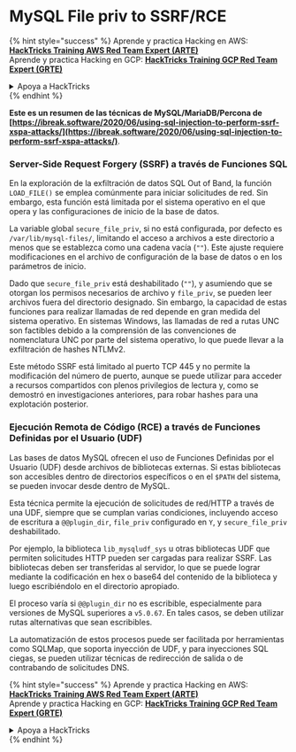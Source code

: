 # MySQL File priv to SSRF/RCE

{% hint style="success" %}
Aprende y practica Hacking en AWS:<img src="/.gitbook/assets/arte.png" alt="" data-size="line">[**HackTricks Training AWS Red Team Expert (ARTE)**](https://training.hacktricks.xyz/courses/arte)<img src="/.gitbook/assets/arte.png" alt="" data-size="line">\
Aprende y practica Hacking en GCP: <img src="/.gitbook/assets/grte.png" alt="" data-size="line">[**HackTricks Training GCP Red Team Expert (GRTE)**<img src="/.gitbook/assets/grte.png" alt="" data-size="line">](https://training.hacktricks.xyz/courses/grte)

<details>

<summary>Apoya a HackTricks</summary>

* Revisa los [**planes de suscripción**](https://github.com/sponsors/carlospolop)!
* **Únete al** 💬 [**grupo de Discord**](https://discord.gg/hRep4RUj7f) o al [**grupo de telegram**](https://t.me/peass) o **síguenos en** **Twitter** 🐦 [**@hacktricks\_live**](https://twitter.com/hacktricks\_live)**.**
* **Comparte trucos de hacking enviando PRs a los** [**HackTricks**](https://github.com/carlospolop/hacktricks) y [**HackTricks Cloud**](https://github.com/carlospolop/hacktricks-cloud) repos de github.

</details>
{% endhint %}

**Este es un resumen de las técnicas de MySQL/MariaDB/Percona de [https://ibreak.software/2020/06/using-sql-injection-to-perform-ssrf-xspa-attacks/](https://ibreak.software/2020/06/using-sql-injection-to-perform-ssrf-xspa-attacks/)**.

### Server-Side Request Forgery (SSRF) a través de Funciones SQL

En la exploración de la exfiltración de datos SQL Out of Band, la función `LOAD_FILE()` se emplea comúnmente para iniciar solicitudes de red. Sin embargo, esta función está limitada por el sistema operativo en el que opera y las configuraciones de inicio de la base de datos.

La variable global `secure_file_priv`, si no está configurada, por defecto es `/var/lib/mysql-files/`, limitando el acceso a archivos a este directorio a menos que se establezca como una cadena vacía (`""`). Este ajuste requiere modificaciones en el archivo de configuración de la base de datos o en los parámetros de inicio.

Dado que `secure_file_priv` está deshabilitado (`""`), y asumiendo que se otorgan los permisos necesarios de archivo y `file_priv`, se pueden leer archivos fuera del directorio designado. Sin embargo, la capacidad de estas funciones para realizar llamadas de red depende en gran medida del sistema operativo. En sistemas Windows, las llamadas de red a rutas UNC son factibles debido a la comprensión de las convenciones de nomenclatura UNC por parte del sistema operativo, lo que puede llevar a la exfiltración de hashes NTLMv2.

Este método SSRF está limitado al puerto TCP 445 y no permite la modificación del número de puerto, aunque se puede utilizar para acceder a recursos compartidos con plenos privilegios de lectura y, como se demostró en investigaciones anteriores, para robar hashes para una explotación posterior.

### Ejecución Remota de Código (RCE) a través de Funciones Definidas por el Usuario (UDF)

Las bases de datos MySQL ofrecen el uso de Funciones Definidas por el Usuario (UDF) desde archivos de bibliotecas externas. Si estas bibliotecas son accesibles dentro de directorios específicos o en el `$PATH` del sistema, se pueden invocar desde dentro de MySQL.

Esta técnica permite la ejecución de solicitudes de red/HTTP a través de una UDF, siempre que se cumplan varias condiciones, incluyendo acceso de escritura a `@@plugin_dir`, `file_priv` configurado en `Y`, y `secure_file_priv` deshabilitado.

Por ejemplo, la biblioteca `lib_mysqludf_sys` u otras bibliotecas UDF que permiten solicitudes HTTP pueden ser cargadas para realizar SSRF. Las bibliotecas deben ser transferidas al servidor, lo que se puede lograr mediante la codificación en hex o base64 del contenido de la biblioteca y luego escribiéndolo en el directorio apropiado.

El proceso varía si `@@plugin_dir` no es escribible, especialmente para versiones de MySQL superiores a `v5.0.67`. En tales casos, se deben utilizar rutas alternativas que sean escribibles.

La automatización de estos procesos puede ser facilitada por herramientas como SQLMap, que soporta inyección de UDF, y para inyecciones SQL ciegas, se pueden utilizar técnicas de redirección de salida o de contrabando de solicitudes DNS.

{% hint style="success" %}
Aprende y practica Hacking en AWS:<img src="/.gitbook/assets/arte.png" alt="" data-size="line">[**HackTricks Training AWS Red Team Expert (ARTE)**](https://training.hacktricks.xyz/courses/arte)<img src="/.gitbook/assets/arte.png" alt="" data-size="line">\
Aprende y practica Hacking en GCP: <img src="/.gitbook/assets/grte.png" alt="" data-size="line">[**HackTricks Training GCP Red Team Expert (GRTE)**<img src="/.gitbook/assets/grte.png" alt="" data-size="line">](https://training.hacktricks.xyz/courses/grte)

<details>

<summary>Apoya a HackTricks</summary>

* Revisa los [**planes de suscripción**](https://github.com/sponsors/carlospolop)!
* **Únete al** 💬 [**grupo de Discord**](https://discord.gg/hRep4RUj7f) o al [**grupo de telegram**](https://t.me/peass) o **síguenos en** **Twitter** 🐦 [**@hacktricks\_live**](https://twitter.com/hacktricks\_live)**.**
* **Comparte trucos de hacking enviando PRs a los** [**HackTricks**](https://github.com/carlospolop/hacktricks) y [**HackTricks Cloud**](https://github.com/carlospolop/hacktricks-cloud) repos de github.

</details>
{% endhint %}
